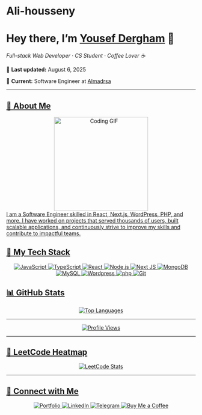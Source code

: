 # Ali-housseny
<!-- ========================= -->
<!--      YOUSEF’S README     -->
<!-- ========================= -->


<p align="center">
  <h1>Hey there, I’m <a href="https://yousefdergham.vercel.app/">Yousef Dergham</a> 👋</h1>
  <p><em>Full-stack Web Developer · CS Student · Coffee Lover ☕</em></p>
  <p>📅 <strong>Last updated:</strong> August 6, 2025</p>
  <p>💼 <strong>Current:</strong> Software Engineer at <a href="almdrasa.com" target="_blank">Almadrsa</p>
</p>

---
## 🚀 About Me

<div align="center">
<img  src="https://c.tenor.com/_DOBjnGspYAAAAAM/code-coding.gif" width="250" alt="Coding GIF" style="z-index:99;"/>
</div>
  <div align="left">
    I am a Software Engineer skilled in React, Next.js, WordPress, PHP, and more. I have worked on projects that served thousands of users, built scalable applications, and continuously strive to improve my skills and contribute to impactful teams.
  </div>

## 🔧 My Tech Stack
<p align="center">
  <img src="https://img.shields.io/badge/JavaScript-F7DF1E?logo=javascript&logoColor=black" alt="JavaScript"/>
  <img src="https://img.shields.io/badge/TypeScript-3178C6?logo=typescript&logoColor=white" alt="TypeScript"/>
  <img src="https://img.shields.io/badge/React-61DAFB?logo=react&logoColor=black" alt="React"/>
  <img src="https://img.shields.io/badge/Node.js-339933?logo=node.js&logoColor=white" alt="Node.js"/>
  <img src="https://img.shields.io/badge/Next.js-black?logo=next.js&logoColor=white" alt="Next JS"/>
  <img src="https://img.shields.io/badge/MongoDB-47A248?logo=mongodb&logoColor=white" alt="MongoDB"/>
  <img src="https://img.shields.io/badge/MySQL-4479A1?logo=mysql&logoColor=fff" alt="MySQL"/>
  <img src="https://img.shields.io/badge/WordPress-%2321759B.svg?logo=wordpress&logoColor=white" alt="Wordpress"/>
  <img src="https://img.shields.io/badge/php-%23777BB4.svg?&logo=php&logoColor=white" alt="php"/>
  <img src="https://img.shields.io/badge/Git-F05032?logo=git&logoColor=white" alt="Git"/>
</p>

## 📊 GitHub Stats

<div align="center">
  <img src="https://github-readme-stats.vercel.app/api/top-langs/?username=yousefdergham&layout=compact&theme=dark" alt="Top Languages"/>
</div>

---

<p align="center">
  <img src="https://komarev.com/ghpvc/?username=yousefdergham&style=for-the-badge" alt="Profile Views"/>
</p>

---

## 🎯 LeetCode Heatmap

<p align="center">
  <img src="https://leetcard.jacoblin.cool/yousefmohameddergham?theme=catppuccinMocha&font=Varta&ext=heatmap" alt="LeetCode Stats"/>
</p>

---

## 🔗 Connect with Me

<p align="center">
  <a href="https://yousefdergham.vercel.app/">
    <img src="https://img.shields.io/badge/Portfolio-000000?logo=vercel&logoColor=white" alt="Portfolio"/>
  </a>
  <a href="https://linkedin.com/in/yousefdergham">
    <img src="https://img.shields.io/badge/LinkedIn-0077B5?logo=linkedin&logoColor=white" alt="LinkedIn"/>
  </a>
  <a href="https://t.me/YousefMohamed01">
    <img src="https://img.shields.io/badge/Telegram-0088CC?logo=telegram&logoColor=white" alt="Telegram"/>
  </a>
  <a href="https://www.buymeacoffee.com/yousefdergham">
    <img src="https://img.shields.io/badge/Buy%20Me%20a%20Coffee-FFDD00?logo=buymeacoffee&logoColor=black" alt="Buy Me a Coffee"/>
  </a>
</p>
